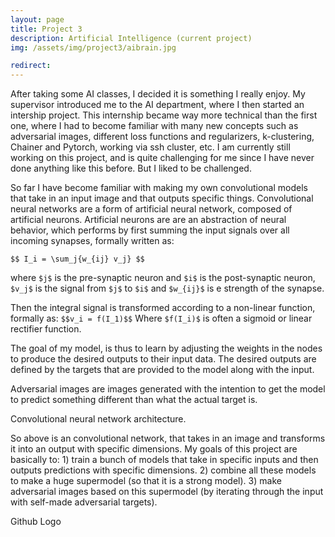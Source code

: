 ```yaml
---
layout: page
title: Project 3
description: Artificial Intelligence (current project)
img: /assets/img/project3/aibrain.jpg

redirect: 
---
```

After taking some AI classes, I decided it is something I really enjoy. My supervisor introduced me to the AI department, where I then started an intership project. This internship became way more technical than the first one, where I had to become familiar with many new concepts such as adversarial images, different loss functions and regularizers, k-clustering, Chainer and Pytorch, working via ssh cluster, etc. I am currently still working on this project, and is quite challenging for me since I have never done anything like this before. But I liked to be challenged. 


So far I have become familiar with making my own convolutional models that take in an input image and that outputs specific things. Convolutional neural networks are a form of artificial neural network, composed of artificial neurons. Artificial neurons are are an abstraction of neural behavior, which performs by first summing the input signals over all incoming synapses, formally written as:

`$$ I_i = \sum_j{w_{ij} v_j} $$`

where `$j$` is the pre-synaptic neuron and `$i$` is the post-synaptic neuron, `$v_j$` is the signal from `$j$` to `$i$` and `$w_{ij}$` is e strength of the synapse. 

Then the integral signal is transformed according to a non-linear function, formally as: `$$v_i = f(I_1)$$`
Where `$f(I_i)$` is often a sigmoid or linear rectifier function. 

The goal of my model, is thus to learn by adjusting the weights in the nodes to produce the desired outputs to their input data. The desired outputs are defined by the targets that are provided to the model along with the input.

Adversarial images are images generated with the intention to get the model to predict something different than what the actual target is. 



<div class="img_row">
    <img class="col three" src="{{ site.baseurl }}/assets/img/project3/NN.png" alt="" title="example image"/>
</div>
<div class="col three caption">
Convolutional neural network architecture.
</div>

So above is an convolutional network, that takes in an image and transforms it into an output with specific dimensions. My goals of this project are basically to: 1) train a bunch of models that take in specific inputs and then outputs predictions with specific dimensions. 2) combine all these models to make a huge supermodel (so that it is a strong model). 3) make adversarial images based on this supermodel (by iterating through the input with self-made adversarial targets).

<div class="img_row">
    <img class="col one" src="{{ site.baseurl }}/assets/img/project3/githubcat.png" alt="" title="example image"/>
</div>

<div class="col one caption">
Github Logo 
</div>
